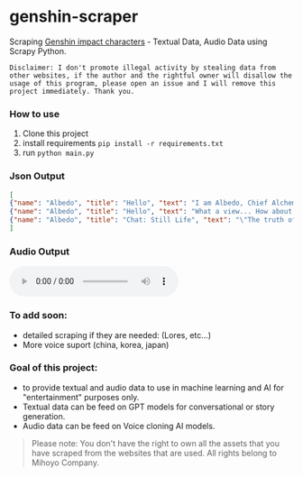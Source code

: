 # genshin-scraper
Scraping <a href="https://genshin-impact.fandom.com/wiki/Albedo/Voice-Overs">Genshin impact characters</a> - Textual Data, Audio
Data using Scrapy Python.

```
Disclaimer: I don't promote illegal activity by stealing data from other websites, if the author and the rightful owner will disallow the usage of this program, please open an issue and I will remove this project immediately. Thank you.
```

### How to use
1. Clone this project
2. install requirements `pip install -r requirements.txt`
3. run `python main.py`

### Json Output
```json
[
{"name": "Albedo", "title": "Hello", "text": "I am Albedo, Chief Alchemist of the Knights of Favonius. You carry the aura of the stars, interesting... I would like to study you, if you do not mind. I'm certain we will have many opportunities to be alone in the future.", "path": "output/Albedo/VO Albedo Hello.ogg"},
{"name": "Albedo", "title": "Hello", "text": "What a view... How about a quick break so I can sketch this beautiful scenery?", "path": "output/Albedo/VO Albedo Chat - Still Life.ogg"},
{"name": "Albedo", "title": "Chat: Still Life", "text": "\"The truth of this world\"... *sigh* What could it be?", "path": "output/Albedo/VO Albedo Chat - Investigation.ogg"}
]
```
<h3>Audio Output</h3>
<audio controls>
  <source src="assets/VO Albedo Hello.ogg" type="audio/mpeg">
  Your browser does not support the audio element.
</audio>


### To add soon:
- detailed scraping if they are needed: (Lores, etc...)
- More voice suport (china, korea, japan)

### Goal of this project:
- to provide textual and audio data to use in machine learning and AI for "entertainment" purposes only.
- Textual data can be feed on GPT models for conversational or story generation.
- Audio data can be feed on Voice cloning AI models.
>Please note: You don't have the right to own all the assets that you have scraped from the websites that are used. All rights belong to Mihoyo Company.